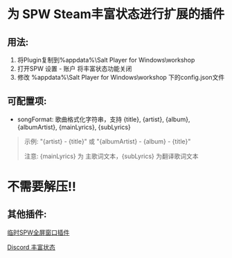 # 为 SPW Steam丰富状态进行扩展的插件
## 用法:
1. 将Plugin复制到%appdata%\Salt Player for Windows\workshop
2. 打开SPW 设置 - 账户 将丰富状态功能关闭
3. 修改 %appdata%\Salt Player for Windows\workshop 下的config.json文件

## 可配置项:
- songFormat: 歌曲格式化字符串，支持 {title}, {artist}, {album}, {albumArtist}, {mainLyrics}, {subLyrics}
> 示例: "{artist} - {title}" 或 "{albumArtist} - {album} - {title}"
> 
> 注意: {mainLyrics} 为 主歌词文本，{subLyrics} 为翻译歌词文本

# **不需要解压!!**

## 其他插件:
[临时SPW全屏窗口插件](https://github.com/GaodaGG/SaltFullPlugin)

[Discord 丰富状态](https://github.com/GaodaGG/SaltDiscordPlugin)
